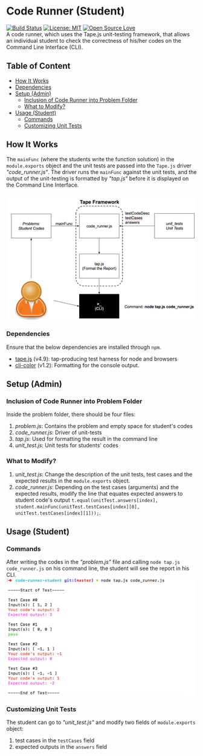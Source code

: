 # Code Runner (Student)
[![Build Status](https://travis-ci.org/The-Last-Mile-JS/code-runner-student.svg?branch=master)](https://travis-ci.org/The-Last-Mile-JS/code-runner-student) [![License: MIT](https://img.shields.io/badge/License-MIT-yellow.svg)](https://opensource.org/licenses/MIT) [![Open Source Love](https://badges.frapsoft.com/os/v2/open-source.svg?v=103)](https://github.com/ellerbrock/open-source-badges/)<br>
A code runner, which uses the Tape.js unit-testing framework, that allows an individual student to check the correctness of his/her codes on the Command Line Interface (CLI). <br>

## Table of Content
- [How It Works](#mechanism)
- [Dependencies](#dependencies)
- [Setup (Admin)](#setup)
    - [Inclusion of Code Runner into Problem Folder](#inclusion)
    - [What to Modify?](#modification)
- [Usage (Student)](#usage)
    - [Commands](#commands)
    - [Customizing Unit Tests](#unitTestCustomization)

<a name="mechanism"></a>
## How It Works
The `mainFunc` (where the students write the function solution) in the `module.exports` object and the unit tests are passed into the `Tape.js` driver *"code_runner.js"*. The driver runs the `mainFunc` against the unit tests, and the output of the unit-testing is formatted by *"tap.js"* before it is displayed on the Command Line Interface.<br><br>
![System](https://github.com/The-Last-Mile-JS/code-runner-student/blob/master/overall_view.png)

<a name="dependencies"></a>
### Dependencies
Ensure that the below dependencies are installed through `npm`.
- [tape.js](https://github.com/substack/tape) (v4.9): tap-producing test harness for node and browsers
- [cli-color](https://github.com/medikoo/cli-color) (v1.2): Formatting for the console output.

<a name="setup"></a>
## Setup (Admin)

<a name="inclusion"></a>
### Inclusion of Code Runner into Problem Folder
Inside the problem folder, there should be four files:
1. *problem.js*: Contains the problem and empty space for student's codes
2. *code_runner.js*: Driver of unit-tests
3. *tap.js*: Used for formatting the result in the command line
4. *unit_test.js*: Unit tests for students' codes

<a name="modification"></a>
### What to Modify?
1. *unit_test.js*: Change the description of the unit tests, test cases and the expected results in the `module.exports` object.
2. *code_runner.js*: Depending on the test cases (arguments) and the expected results, modify the line that equates expected answers to student code's output  `t.equal(unitTest.answers[index], student.mainFunc(unitTest.testCases[index][0], unitTest.testCases[index][1]));`.

<a name="usage"></a>
## Usage (Student)

<a name="commands"></a>
### Commands
After writing the codes in the *"problem.js"* file and calling `node tap.js code_runner.js` on his command line, the student will see the report in his CLI.<br>
![Output](https://github.com/The-Last-Mile-JS/code-runner-student/blob/master/Output.png)

<a name="unitTestCustomization"></a>
### Customizing Unit Tests
The student can go to *"unit_test.js"* and modify two fields of `module.exports` object:
1. test cases in the `testCases` field
2. expected outputs in the `answers` field
